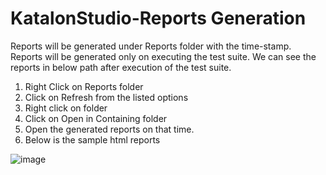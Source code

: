 # KatalonStudio-Reports Generation

Reports will be generated under Reports folder with the time-stamp.
Reports will be generated only on executing the test suite.
We can see the reports in below path after execution of the test suite.
1.	Right Click on Reports folder
2.	Click on Refresh from the listed options
3.	Right click on folder
4.	Click on Open in Containing folder
5.	Open the generated reports on that time.
6.	Below is the sample html reports

![image](https://user-images.githubusercontent.com/11056300/159281468-e50fe65e-f516-4af4-b353-8875d7785839.png)
